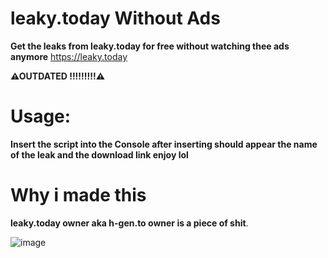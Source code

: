 # __leaky.today__ Without Ads
**Get the leaks from leaky.today for free without watching thee ads anymore**
https://leaky.today

__**⚠OUTDATED !!!!!!!!!⚠**__

# Usage: 

__Insert the script into the Console after inserting should appear the name of the leak and the download link enjoy lol__

# Why i made this

__leaky.today owner aka h-gen.to owner is a piece of shit__.

![image](https://user-images.githubusercontent.com/59262001/187084300-d6b89e3d-15a8-405b-9aa3-eb3238ae1f3f.png)
